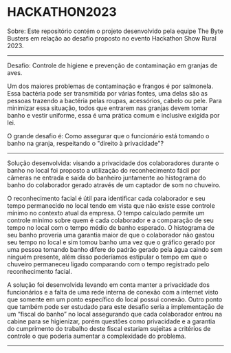 # HACKATHON2023

Sobre: Este repositório contém o projeto desenvolvido pela equipe The Byte Busters em relação ao desafio proposto no evento Hackathon Show Rural 2023.

-------------------------------------------------------------------------------------------------------------------------------------------------------------------------

Desafio: Controle de higiene e prevenção de contaminação em granjas de aves.

Um dos maiores problemas de contaminação e frangos é por salmonela. Essa bactéria pode ser transmitida por várias fontes, uma delas são as pessoas trazendo a bactéria pelas roupas, acessórios, cabelo ou pele.  Para minimizar essa situação, todos que entrarem nas granjas devem tomar banho e vestir uniforme, essa é uma prática comum e inclusive exigida por lei. 

O grande desafio é: Como assegurar que o funcionário está tomando o banho na granja, respeitando o "direito à privacidade"?

-------------------------------------------------------------------------------------------------------------------------------------------------------------------------

Solução desenvolvida: visando a privacidade dos colaboradores durante o banho no local foi proposto a utilização do reconhecimento fácil por câmeras ne entrada e saída do banheiro juntamente ao histograma do banho do colaborador gerado através de um captador de som no chuveiro. 

O reconhecimento facial é útil para identificar cada colaborador e seu tempo permanecido no local tendo em vista que não existe esse controle mínimo no contexto atual da empresa. O tempo calculado permite um controle mínimo sobre quem é cada colaborador e a comparação de seu tempo no local com o tempo médio de banho esperado. O histograma de seu banho proveria uma garantia maior de que o colaborador não gastou seu tempo no local e sim tomou banho uma vez que o gráfico gerado por uma pessoa tomando banho difere do padrão gerado pela água caindo sem ninguém presente, além disso poderíamos estipular o tempo em que o chuveiro permaneceu ligado comparando com o tempo registrado pelo reconhecimento facial. 

A solução foi desenvolvida levando em conta manter a privacidade dos funcionários e a falta de uma rede interna de conexão com a internet visto que somente em um ponto específico do local possui conexão.  Outro ponto que também pode ser estudado para este desafio seria a implementação de um “fiscal do banho” no local assegurando que cada colaborador entrou na cabine para se higienizar, porém questões como privacidade e a garantia do cumprimento do trabalho deste fiscal estariam sujeitas a critérios de controle o que poderia aumentar a complexidade do problema. 

-------------------------------------------------------------------------------------------------------------------------------------------------------------------------
